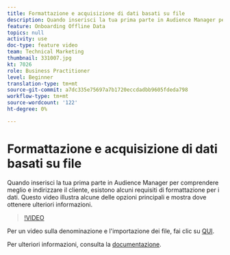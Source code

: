 ```yaml
---
title: Formattazione e acquisizione di dati basati su file
description: Quando inserisci la tua prima parte in Audience Manager per comprendere meglio e indirizzare il cliente, esistono alcuni requisiti di formattazione per i dati. Questo video illustra alcune delle opzioni principali e mostra dove ottenere ulteriori informazioni.
feature: Onboarding Offline Data
topics: null
activity: use
doc-type: feature video
team: Technical Marketing
thumbnail: 331007.jpg
kt: 7026
role: Business Practitioner
level: Beginner
translation-type: tm+mt
source-git-commit: a7dc335e75697a7b1720eccdadbb9605fdeda798
workflow-type: tm+mt
source-wordcount: '122'
ht-degree: 0%

---
```



# Formattazione e acquisizione di dati basati su file

Quando inserisci la tua prima parte in Audience Manager per comprendere meglio e indirizzare il cliente, esistono alcuni requisiti di formattazione per i dati. Questo video illustra alcune delle opzioni principali e mostra dove ottenere ulteriori informazioni.

>[!VIDEO](https://video.tv.adobe.com/v/331007/?quality=12&learn=on)

Per un video sulla denominazione e l&#39;importazione dei file, fai clic su [QUI](steps-for-ingesting-file-based-data.md).

Per ulteriori informazioni, consulta la [documentazione](https://experienceleague.adobe.com/docs/audience-manager/user-guide/implementation-integration-guides/sending-audience-data/batch-data-transfer-process/inbound-file-contents.html?).
